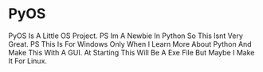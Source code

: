 # PyOS
PyOS Is A Little OS Project. PS Im A Newbie In Python So This Isnt Very Great. PS This Is For Windows Only When I Learn More About Python And Make This With A GUI. At Starting This Will Be A Exe File But Maybe I Make It For Linux. 
